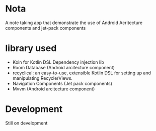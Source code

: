 # Nota
A note taking app that demonstrate the use of Android Acritecture components and jet-pack components
# library used
* Koin for Kotlin DSL Dependency injection lib
* Room Database (Android arcitecture component)
* recyclical: an easy-to-use, extensible Kotlin DSL for setting up and manipulating RecyclerViews.
* Navigation Components (Jet pack components)
* Mvvm (Android arcitecture component)

# Development
Still on development
